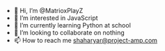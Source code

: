 - 👋 Hi, I’m @MatrioxPlayZ
- 👀 I’m interested in JavaScript
- 🌱 I’m currently learning Python at school
- 💞️ I’m looking to collaborate on nothing
- 📫 How to reach me shaharyar@project-amp.com

<!---
MatrioxPlayZ/MatrioxPlayZ is a ✨ special ✨ repository because its `README.md` (this file) appears on your GitHub profile.
You can click the Preview link to take a look at your changes.
--->
